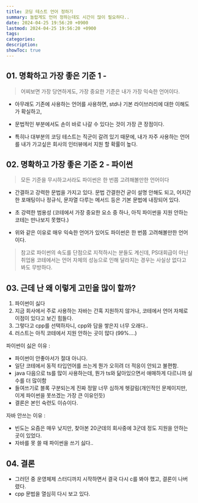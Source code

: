 ```yaml
---
title: 코딩 테스트 언어 정하기
summary: 놀랍게도 언어 정하는데도 시간이 많이 필요하다..
date: 2024-04-25 19:56:20 +0900
lastmod: 2024-04-25 19:56:20 +0900
tags: 
categories: 
description: 
showToc: true
---
```


## 01. 명확하고 가장 좋은 기준 1 - 

> 어찌보면 가장 당연하게도, 가장 중요한 기준은 내가 가장 익숙한 언어이다.

- 아무래도 기존에 사용하는 언어를 사용하면, std나 기본 라이브러리에 대한 이해도가 확실하고, 
  
- 문법적인 부분에서도 손이 바로 나갈 수 있다는 것이 가장 큰 장점이다.

- 특히나 대부분의 코딩 테스트는 직군이 갈려 있기 때문에, 내가 자주 사용하는 언어를 내가 가고싶은 회사의 인터뷰에서 지원 할 확률이 높다.

## 02. 명확하고 가장 좋은 기준 2 - 파이썬

> 모든 기준을 무시하고서라도 파이썬은 한 번쯤 고려해볼만한 언어이다

- 간결하고 강력한 문법을 가지고 있다. 문법 간결한건 굳이 설명 안해도 되고, 어지간한 포매팅이나 정규식, 문자열 다루는 메서드 등은 기본 문법에 내장되어 있다.

- 초 강력한 범용성 (코테에서 가장 중요한 요소 중 하나, 아직 파이썬을 지원 안하는 코테는 만나보지 못했다.)

- 위와 같은 이유로 매우 익숙한 언어가 있어도 파이썬은 한 번쯤 고려해볼만한 언어이다.

> 참고로 파이썬의 속도를 단점으로 지적하시는 분들도 계신데, PS대회급이 아닌 취업용 코테에서는 언어 자체의 성능으로 
> 인해 달라지는 경우는 사실상 없다고 봐도 무방하다.



## 03. 근데 난 왜 이렇게 고민을 많이 할까?

1. 파이썬이 싫다
2. 지금 회사에서 주로 사용하는 자바는 간혹 지원하지 않거나, 코테에서 언어 자체로 이점이 있다고 보긴 힘들다.
3. 그렇다고 cpp를 선택하자니, cpp와 담을 쌓은지 너무 오래다..
4. 러스트는 아직 코테에서 지원 안하는 곳이 많다 (99%....)

파이썬이 싫은 이유 : 
- 파이썬이 안좋아서가 절대 아니다.
- 일단 코테에서 동적 타입언어를 쓰는게 뭔가 오히려 더 적응이 안되고 불편함.
- java 다음으로 ts를 많이 사용하는데, 뭔가 ts와 닮아있으면서 애매하게 다르니까 실수를 더 많이함
- 들여쓰기로 블록 구분되는게 진짜 정말 너무 심하게 헷갈림(개인적인 문제이지만, 이게 파이썬을 못쓰겠는 가장 큰 이유인듯)
- 결론은 본인 숙련도 이슈이다.

자바 안쓰는 이유 :
- 빈도는 요즘은 매우 낮지만, 찾아본 20군데의 회사중에 3군데 정도 지원을 안하는 곳이 있었다.
- 자바를 못 쓸 때 파이썬을 쓰기 싫다..

## 04. 결론

- 그러던 중 운영체제 스터디까지 시작하면서 결국 다시 c를 봐야 했고, 결론이 나버렸다.
- cpp 문법을 열심히 다시 보고 있다.

